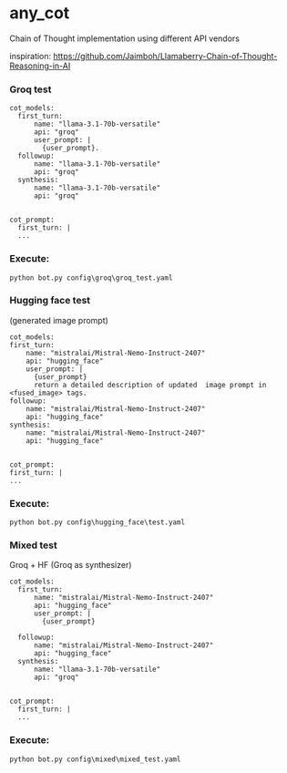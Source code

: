 # any_cot
Chain of Thought implementation using different API vendors

inspiration: https://github.com/Jaimboh/Llamaberry-Chain-of-Thought-Reasoning-in-AI

### Groq test

```
cot_models:
  first_turn:
      name: "llama-3.1-70b-versatile"
      api: "groq"
      user_prompt: |        
        {user_prompt}.      
  followup:
      name: "llama-3.1-70b-versatile"
      api: "groq"
  synthesis:  
      name: "llama-3.1-70b-versatile"
      api: "groq"


cot_prompt:
  first_turn: |
  ...
  ```


  ### Execute:

  ```
  python bot.py config\groq\groq_test.yaml
  ```


  ### Hugging face test
  (generated image prompt)

  ```
  cot_models:
  first_turn:
      name: "mistralai/Mistral-Nemo-Instruct-2407"
      api: "hugging_face"
      user_prompt: |        
        {user_prompt}
        return a detailed description of updated  image prompt in <fused_image> tags.      
  followup:
      name: "mistralai/Mistral-Nemo-Instruct-2407"
      api: "hugging_face"
  synthesis:  
      name: "mistralai/Mistral-Nemo-Instruct-2407"
      api: "hugging_face"


cot_prompt:
  first_turn: |
  ...
  ```


  ### Execute:

  ```
  python bot.py config\hugging_face\test.yaml
  ```

### Mixed test
Groq + HF (Groq as synthesizer)

```
cot_models:
  first_turn:
      name: "mistralai/Mistral-Nemo-Instruct-2407"
      api: "hugging_face"
      user_prompt: |        
        {user_prompt}
             
  followup:
      name: "mistralai/Mistral-Nemo-Instruct-2407"
      api: "hugging_face"
  synthesis:  
      name: "llama-3.1-70b-versatile"
      api: "groq"


cot_prompt:
  first_turn: |
  ...
  ```


  ### Execute:

  ```
  python bot.py config\mixed\mixed_test.yaml
  ```